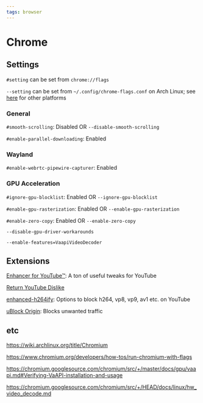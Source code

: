 ```yaml
---
tags: browser
---
```

# Chrome
## Settings

`#setting` can be set from `chrome://flags`

`--setting` can be set from `~/.config/chrome-flags.conf` on Arch Linux; see [here](https://www.chromium.org/developers/how-tos/run-chromium-with-flags) for other platforms

### General

`#smooth-scrolling`: Disabled OR `--disable-smooth-scrolling`

`#enable-parallel-downloading`: Enabled

### Wayland

`#enable-webrtc-pipewire-capturer`: Enabled

### GPU Acceleration

`#ignore-gpu-blocklist`: Enabled OR `--ignore-gpu-blocklist`

`#enable-gpu-rasterization`: Enabled OR `--enable-gpu-rasterization`

`#enable-zero-copy`: Enabled OR `--enable-zero-copy`
               
`--disable-gpu-driver-workarounds`

`--enable-features=VaapiVideoDecoder`

## Extensions

[Enhancer for YouTube™](https://chrome.google.com/webstore/detail/enhancer-for-youtube/ponfpcnoihfmfllpaingbgckeeldkhle): A ton of useful tweaks for YouTube

[Return YouTube Dislike](https://chrome.google.com/webstore/detail/youtube-dislike-button/gebbhagfogifgggkldgodflihgfeippi/)

[enhanced-h264ify](https://chrome.google.com/webstore/detail/enhanced-h264ify/omkfmpieigblcllmkgbflkikinpkodlk): Options to block h264, vp8, vp9, av1 etc. on YouTube

[uBlock Origin](https://chrome.google.com/webstore/detail/ublock-origin/cjpalhdlnbpafiamejdnhcphjbkeiagm?hl=en): Blocks unwanted traffic

## etc

https://wiki.archlinux.org/title/Chromium

https://www.chromium.org/developers/how-tos/run-chromium-with-flags

https://chromium.googlesource.com/chromium/src/+/master/docs/gpu/vaapi.md#Verifying-VaAPI-installation-and-usage

https://chromium.googlesource.com/chromium/src/+/HEAD/docs/linux/hw_video_decode.md